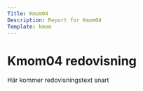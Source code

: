 ```yaml
---
Title: Kmom04
Description: Report for Kmom04
Template: kmom
---
```


Kmom04 redovisning
==========================

Här kommer redovisningstext snart
